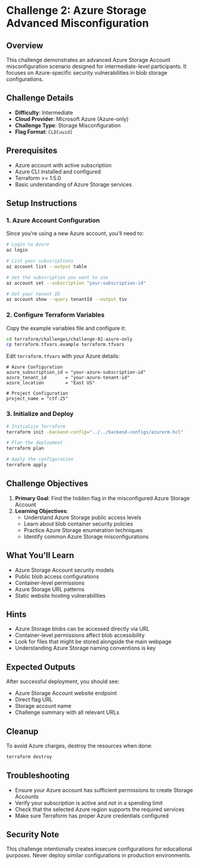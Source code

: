 # Challenge 2: Azure Storage Advanced Misconfiguration

## Overview
This challenge demonstrates an advanced Azure Storage Account misconfiguration scenario designed for intermediate-level participants. It focuses on Azure-specific security vulnerabilities in blob storage configurations.

## Challenge Details
- **Difficulty**: Intermediate
- **Cloud Provider**: Microsoft Azure (Azure-only)
- **Challenge Type**: Storage Misconfiguration
- **Flag Format**: `CLD[uuid]`

## Prerequisites
- Azure account with active subscription
- Azure CLI installed and configured
- Terraform >= 1.5.0
- Basic understanding of Azure Storage services

## Setup Instructions

### 1. Azure Account Configuration
Since you're using a new Azure account, you'll need to:

```bash
# Login to Azure
az login

# List your subscriptions
az account list --output table

# Set the subscription you want to use
az account set --subscription "your-subscription-id"

# Get your tenant ID
az account show --query tenantId --output tsv
```

### 2. Configure Terraform Variables
Copy the example variables file and configure it:

```bash
cd terraform/challenges/challenge-02-azure-only
cp terraform.tfvars.example terraform.tfvars
```

Edit `terraform.tfvars` with your Azure details:
```hcl
# Azure Configuration
azure_subscription_id = "your-azure-subscription-id"
azure_tenant_id       = "your-azure-tenant-id"
azure_location        = "East US"

# Project Configuration
project_name = "ctf-25"
```

### 3. Initialize and Deploy
```bash
# Initialize Terraform
terraform init -backend-config="../../backend-configs/azurerm.hcl"

# Plan the deployment
terraform plan

# Apply the configuration
terraform apply
```

## Challenge Objectives
1. **Primary Goal**: Find the hidden flag in the misconfigured Azure Storage Account
2. **Learning Objectives**:
   - Understand Azure Storage public access levels
   - Learn about blob container security policies
   - Practice Azure Storage enumeration techniques
   - Identify common Azure Storage misconfigurations

## What You'll Learn
- Azure Storage Account security models
- Public blob access configurations
- Container-level permissions
- Azure Storage URL patterns
- Static website hosting vulnerabilities

## Hints
- Azure Storage blobs can be accessed directly via URL
- Container-level permissions affect blob accessibility
- Look for files that might be stored alongside the main webpage
- Understanding Azure Storage naming conventions is key

## Expected Outputs
After successful deployment, you should see:
- Azure Storage Account website endpoint
- Direct flag URL
- Storage account name
- Challenge summary with all relevant URLs

## Cleanup
To avoid Azure charges, destroy the resources when done:
```bash
terraform destroy
```

## Troubleshooting
- Ensure your Azure account has sufficient permissions to create Storage Accounts
- Verify your subscription is active and not in a spending limit
- Check that the selected Azure region supports the required services
- Make sure Terraform has proper Azure credentials configured

## Security Note
This challenge intentionally creates insecure configurations for educational purposes. Never deploy similar configurations in production environments.
